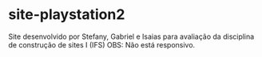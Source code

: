 # site-playstation2
  Site desenvolvido por Stefany, Gabriel e Isaias para avaliação da disciplina de construção de sites I (IFS)
  OBS: Não está responsivo.
